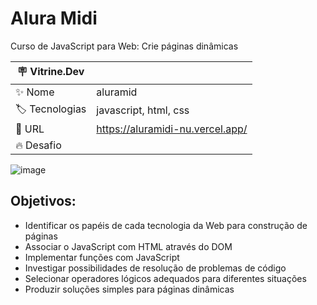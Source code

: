 # Alura Midi

Curso de JavaScript para Web: Crie páginas dinâmicas

| :placard: Vitrine.Dev |     |
| -------------  | --- |
| :sparkles: Nome        | aluramid
| :label: Tecnologias | javascript, html, css
| :rocket: URL         | https://aluramidi-nu.vercel.app/
| :fire: Desafio     | 

<!-- Inserir imagem com a #vitrinedev ao final do link -->
![image](https://user-images.githubusercontent.com/104109951/209418651-0189c6d3-fa67-421e-b5c0-7fbf64d29151.png)

 
## Objetivos:
* Identificar os papéis de cada tecnologia da Web para construção de páginas
* Associar o JavaScript com HTML através do DOM
* Implementar funções com JavaScript
* Investigar possibilidades de resolução de problemas de código
* Selecionar operadores lógicos adequados para diferentes situações
* Produzir soluções simples para páginas dinâmicas

